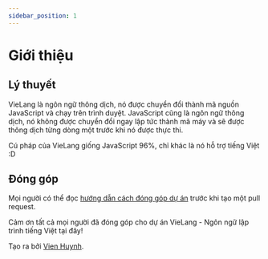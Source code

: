 ```yaml
---
sidebar_position: 1
---
```


# Giới thiệu

## Lý thuyết

VieLang là ngôn ngữ thông dịch, nó được chuyển đổi thành mã nguồn JavaScript và chạy trên trình duyệt. JavaScript cũng là ngôn ngữ thông dịch, nó không được chuyển đổi ngay lập tức thành mã máy và sẽ được thông dịch từng dòng một trước khi nó được thực thi.

Cú pháp của VieLang giống JavaScript 96%, chỉ khác là nó hỗ trợ tiếng Việt :D


## Đóng góp

Mọi người có thể đọc [hướng dẫn cách đóng góp dự án](vienhuynh.dev) trước khi tạo một pull request.

Cảm ơn tất cả mọi người đã đóng góp cho dự án VieLang - Ngôn ngữ lập trình tiếng Việt tại đây!


Tạo ra bởi [Vien Huynh](https://vienhuynh.dev).

